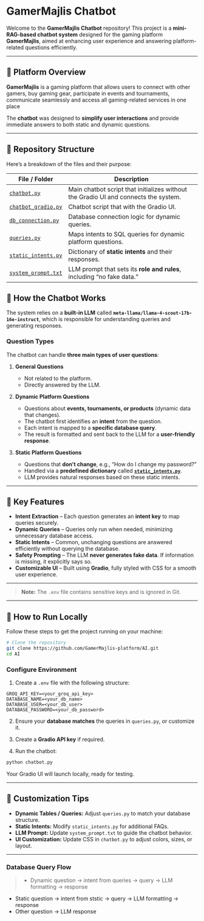 # GamerMajlis Chatbot

Welcome to the **GamerMajlis Chatbot** repository! This project is a **mini-RAG-based chatbot system** designed for the gaming platform **GamerMajlis**, aimed at enhancing user experience and answering platform-related questions efficiently.

---

## 🚩 Platform Overview

**GamerMajlis** is a gaming platform that allows users to connect with other gamers, buy gaming gear, participate in events and tournaments, communicate seamlessly and access all gaming-related services in one place

The **chatbot** was designed to **simplify user interactions** and provide immediate answers to both static and dynamic questions.

---
## 🚩 Repository Structure

Here’s a breakdown of the files and their purpose:

| File / Folder                              | Description                                                                      |
| ------------------------------------------ | -------------------------------------------------------------------------------- |
| [`chatbot.py`](./chatbot.py)               | Main chatbot script that initializes without the Gradio UI and connects the system. |
| [`chatbot_gradio.py`](./chatbot.py)        | Chatbot script that with the Gradio UI.                                           |
| [`db_connection.py`](./db_connection.py)   | Database connection logic for dynamic queries.                                   |
| [`queries.py`](./queries.py)               | Maps intents to SQL queries for dynamic platform questions.                      |
| [`static_intents.py`](./static_intents.py) | Dictionary of **static intents** and their responses.                            |
| [`system_prompt.txt`](./system_prompt.txt) | LLM prompt that sets its **role and rules**, including “no fake data.”           |

## 🚩 How the Chatbot Works

The system relies on a **built-in LLM** called **`meta-llama/llama-4-scout-17b-16e-instruct`**, which is responsible for understanding queries and generating responses.

### Question Types

The chatbot can handle **three main types of user questions**:

1. **General Questions**

   * Not related to the platform.
   * Directly answered by the LLM.

2. **Dynamic Platform Questions**

   * Questions about **events, tournaments, or products** (dynamic data that changes).
   * The chatbot first identifies an **intent** from the question.
   * Each intent is mapped to a **specific database query**.
   * The result is formatted and sent back to the LLM for a **user-friendly response**.

3. **Static Platform Questions**

   * Questions that **don’t change**, e.g., “How do I change my password?”
   * Handled via a **predefined dictionary** called [**`static_intents.py`**](./static_intents.py).
   * LLM provides natural responses based on these static intents.

---

## 🚩 Key Features

* **Intent Extraction** – Each question generates an **intent key** to map queries securely.
* **Dynamic Queries** – Queries only run when needed, minimizing unnecessary database access.
* **Static Intents** – Common, unchanging questions are answered efficiently without querying the database.
* **Safety Prompting** – The LLM **never generates fake data**. If information is missing, it explicitly says so.
* **Customizable UI** – Built using **Gradio**, fully styled with CSS for a smooth user experience.

---



> **Note:** The `.env` file contains sensitive keys and is ignored in Git.

---

## 🚩 How to Run Locally

Follow these steps to get the project running on your machine:

```bash
# Clone the repository
git clone https://github.com/GamerMajlis-platform/AI.git
cd AI
```

### Configure Environment

1. Create a `.env` file with the following structure:

```
GROQ_API_KEY=<your_groq_api_key>
DATABASE_NAME=<your_db_name>
DATABASE_USER=<your_db_user>
DATABASE_PASSWORD=<your_db_password>
```

2. Ensure your **database matches** the queries in `queries.py`, or customize it.

3. Create a **Gradio API key** if required.

4. Run the chatbot:

```bash
python chatbot.py
```

Your Gradio UI will launch locally, ready for testing.

---

## 🚩 Customization Tips

* **Dynamic Tables / Queries:** Adjust `queries.py` to match your database structure.
* **Static Intents:** Modify `static_intents.py` for additional FAQs.
* **LLM Prompt:** Update `system_prompt.txt` to guide the chatbot behavior.
* **UI Customization:** Update CSS in `chatbot.py` to adjust colors, sizes, or layout.

---

### Database Query Flow

> * Dynamic question → intent from queries → query → LLM formatting → response
  * Static question → intent from ststic → query → LLM formatting → response
  * Other question → LLM response 

